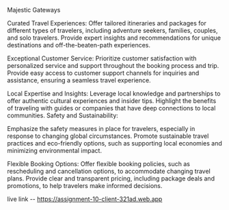  
   Majestic Gateways

Curated Travel Experiences:
Offer tailored itineraries and packages for different types of travelers, including adventure seekers, families, couples, and solo travelers.
Provide expert insights and recommendations for unique destinations and off-the-beaten-path experiences.


Exceptional Customer Service:
Prioritize customer satisfaction with personalized service and support throughout the booking process and trip.
Provide easy access to customer support channels for inquiries and assistance, ensuring a seamless travel experience.

Local Expertise and Insights:
Leverage local knowledge and partnerships to offer authentic cultural experiences and insider tips.
Highlight the benefits of traveling with guides or companies that have deep connections to local communities.
Safety and Sustainability:

Emphasize the safety measures in place for travelers, especially in response to changing global circumstances.
Promote sustainable travel practices and eco-friendly options, such as supporting local economies and minimizing environmental impact.

Flexible Booking Options:
Offer flexible booking policies, such as rescheduling and cancellation options, to accommodate changing travel plans.
Provide clear and transparent pricing, including package deals and promotions, to help travelers make informed decisions.


live link -- https://assignment-10-client-321ad.web.app